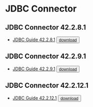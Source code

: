 # JDBC Connector

## JDBC Connector 42.2.8.1
* [JDBC Guide 42.2.8.1](https://media.githubusercontent.com/media/EnterpriseDB/docs-archive/main/docs/jdbc/42.2.8.1/edb_jdbc.pdf) <button>[download](https://media.githubusercontent.com/media/EnterpriseDB/docs-archive/main/docs/jdbc/42.2.8.1/edb_jdbc.pdf?download=true)</button>

## JDBC Connector 42.2.9.1
* [JDBC Guide 42.2.9.1](https://media.githubusercontent.com/media/EnterpriseDB/docs-archive/main/docs/jdbc/42.2.9.1/edb_jdbc.pdf) <button>[download](https://media.githubusercontent.com/media/EnterpriseDB/docs-archive/main/docs/jdbc/42.2.9.1/edb_jdbc.pdf?download=true)</button>

## JDBC Connector 42.2.12.1
* [JDBC Guide 42.2.12.1](https://media.githubusercontent.com/media/EnterpriseDB/docs-archive/main/docs/jdbc/42.2.12.1/edb_jdbc.pdf) <button>[download](https://media.githubusercontent.com/media/EnterpriseDB/docs-archive/main/docs/jdbc/42.2.12.1/edb_jdbc.pdf?download=true)</button>

